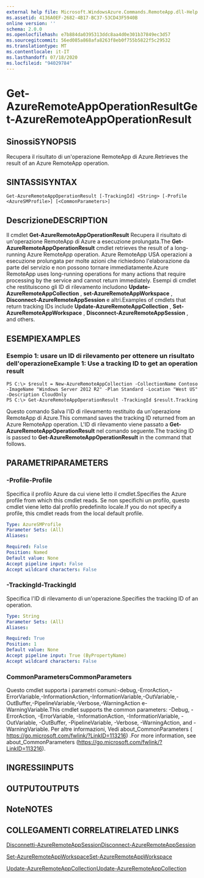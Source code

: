 ```yaml
---
external help file: Microsoft.WindowsAzure.Commands.RemoteApp.dll-Help.xml
ms.assetid: 4136A0EF-2682-4B17-BC37-53CD43F5940B
online version: ''
schema: 2.0.0
ms.openlocfilehash: e7b884da0395313ddc8aa4d0e301b37849ec3d57
ms.sourcegitcommit: 56ed085a868afa8263f8eb0f755b5822f5c29532
ms.translationtype: MT
ms.contentlocale: it-IT
ms.lasthandoff: 07/18/2020
ms.locfileid: "94029784"
---
```

# <span data-ttu-id="dc1af-101">Get-AzureRemoteAppOperationResult</span><span class="sxs-lookup"><span data-stu-id="dc1af-101">Get-AzureRemoteAppOperationResult</span></span>

## <span data-ttu-id="dc1af-102">Sinossi</span><span class="sxs-lookup"><span data-stu-id="dc1af-102">SYNOPSIS</span></span>
<span data-ttu-id="dc1af-103">Recupera il risultato di un'operazione RemoteApp di Azure.</span><span class="sxs-lookup"><span data-stu-id="dc1af-103">Retrieves the result of an Azure RemoteApp operation.</span></span>

## <span data-ttu-id="dc1af-104">SINTASSI</span><span class="sxs-lookup"><span data-stu-id="dc1af-104">SYNTAX</span></span>

```
Get-AzureRemoteAppOperationResult [-TrackingId] <String> [-Profile <AzureSMProfile>] [<CommonParameters>]
```

## <span data-ttu-id="dc1af-105">Descrizione</span><span class="sxs-lookup"><span data-stu-id="dc1af-105">DESCRIPTION</span></span>
<span data-ttu-id="dc1af-106">Il cmdlet **Get-AzureRemoteAppOperationResult** Recupera il risultato di un'operazione RemoteApp di Azure a esecuzione prolungata.</span><span class="sxs-lookup"><span data-stu-id="dc1af-106">The **Get-AzureRemoteAppOperationResult** cmdlet retrieves the result of a long-running Azure RemoteApp operation.</span></span>
<span data-ttu-id="dc1af-107">Azure RemoteApp USA operazioni a esecuzione prolungata per molte azioni che richiedono l'elaborazione da parte del servizio e non possono tornare immediatamente.</span><span class="sxs-lookup"><span data-stu-id="dc1af-107">Azure RemoteApp uses long-running operations for many actions that require processing by the service and cannot return immediately.</span></span>
<span data-ttu-id="dc1af-108">Esempi di cmdlet che restituiscono gli ID di rilevamento includono **Update-AzureRemoteAppCollection** , **set-AzureRemoteAppWorkspace** , **Disconnect-AzureRemoteAppSession** e altri.</span><span class="sxs-lookup"><span data-stu-id="dc1af-108">Examples of cmdlets that return tracking IDs include **Update-AzureRemoteAppCollection** , **Set-AzureRemoteAppWorkspace** , **Disconnect-AzureRemoteAppSession** , and others.</span></span>

## <span data-ttu-id="dc1af-109">ESEMPI</span><span class="sxs-lookup"><span data-stu-id="dc1af-109">EXAMPLES</span></span>

### <span data-ttu-id="dc1af-110">Esempio 1: usare un ID di rilevamento per ottenere un risultato dell'operazione</span><span class="sxs-lookup"><span data-stu-id="dc1af-110">Example 1: Use a tracking ID to get an operation result</span></span>
```
PS C:\> $result = New-AzureRemoteAppCollection -CollectionName Contoso -ImageName "Windows Server 2012 R2" -Plan Standard -Location "West US" -Description CloudOnly
PS C:\> Get-AzureRemoteAppOperationResult -TrackingId $result.Tracking
```

<span data-ttu-id="dc1af-111">Questo comando Salva l'ID di rilevamento restituito da un'operazione RemoteApp di Azure.</span><span class="sxs-lookup"><span data-stu-id="dc1af-111">This command saves the tracking ID returned from an Azure RemoteApp operation.</span></span>
<span data-ttu-id="dc1af-112">L'ID di rilevamento viene passato a **Get-AzureRemoteAppOperationResult** nel comando seguente.</span><span class="sxs-lookup"><span data-stu-id="dc1af-112">The tracking ID is passed to **Get-AzureRemoteAppOperationResult** in the command that follows.</span></span>

## <span data-ttu-id="dc1af-113">PARAMETRI</span><span class="sxs-lookup"><span data-stu-id="dc1af-113">PARAMETERS</span></span>

### <span data-ttu-id="dc1af-114">-Profile</span><span class="sxs-lookup"><span data-stu-id="dc1af-114">-Profile</span></span>
<span data-ttu-id="dc1af-115">Specifica il profilo Azure da cui viene letto il cmdlet.</span><span class="sxs-lookup"><span data-stu-id="dc1af-115">Specifies the Azure profile from which this cmdlet reads.</span></span>
<span data-ttu-id="dc1af-116">Se non specifichi un profilo, questo cmdlet viene letto dal profilo predefinito locale.</span><span class="sxs-lookup"><span data-stu-id="dc1af-116">If you do not specify a profile, this cmdlet reads from the local default profile.</span></span>

```yaml
Type: AzureSMProfile
Parameter Sets: (All)
Aliases: 

Required: False
Position: Named
Default value: None
Accept pipeline input: False
Accept wildcard characters: False
```

### <span data-ttu-id="dc1af-117">-TrackingId</span><span class="sxs-lookup"><span data-stu-id="dc1af-117">-TrackingId</span></span>
<span data-ttu-id="dc1af-118">Specifica l'ID di rilevamento di un'operazione.</span><span class="sxs-lookup"><span data-stu-id="dc1af-118">Specifies the tracking ID of an operation.</span></span>

```yaml
Type: String
Parameter Sets: (All)
Aliases: 

Required: True
Position: 1
Default value: None
Accept pipeline input: True (ByPropertyName)
Accept wildcard characters: False
```

### <span data-ttu-id="dc1af-119">CommonParameters</span><span class="sxs-lookup"><span data-stu-id="dc1af-119">CommonParameters</span></span>
<span data-ttu-id="dc1af-120">Questo cmdlet supporta i parametri comuni:-debug,-ErrorAction,-ErrorVariable,-InformationAction,-InformationVariable,-OutVariable,-OutBuffer,-PipelineVariable,-Verbose,-WarningAction e-WarningVariable.</span><span class="sxs-lookup"><span data-stu-id="dc1af-120">This cmdlet supports the common parameters: -Debug, -ErrorAction, -ErrorVariable, -InformationAction, -InformationVariable, -OutVariable, -OutBuffer, -PipelineVariable, -Verbose, -WarningAction, and -WarningVariable.</span></span> <span data-ttu-id="dc1af-121">Per altre informazioni, Vedi about_CommonParameters ( https://go.microsoft.com/fwlink/?LinkID=113216) .</span><span class="sxs-lookup"><span data-stu-id="dc1af-121">For more information, see about_CommonParameters (https://go.microsoft.com/fwlink/?LinkID=113216).</span></span>

## <span data-ttu-id="dc1af-122">INGRESSI</span><span class="sxs-lookup"><span data-stu-id="dc1af-122">INPUTS</span></span>

## <span data-ttu-id="dc1af-123">OUTPUT</span><span class="sxs-lookup"><span data-stu-id="dc1af-123">OUTPUTS</span></span>

## <span data-ttu-id="dc1af-124">Note</span><span class="sxs-lookup"><span data-stu-id="dc1af-124">NOTES</span></span>

## <span data-ttu-id="dc1af-125">COLLEGAMENTI CORRELATI</span><span class="sxs-lookup"><span data-stu-id="dc1af-125">RELATED LINKS</span></span>

[<span data-ttu-id="dc1af-126">Disconnetti-AzureRemoteAppSession</span><span class="sxs-lookup"><span data-stu-id="dc1af-126">Disconnect-AzureRemoteAppSession</span></span>](./Disconnect-AzureRemoteAppSession.md)

[<span data-ttu-id="dc1af-127">Set-AzureRemoteAppWorkspace</span><span class="sxs-lookup"><span data-stu-id="dc1af-127">Set-AzureRemoteAppWorkspace</span></span>](./Set-AzureRemoteAppWorkspace.md)

[<span data-ttu-id="dc1af-128">Update-AzureRemoteAppCollection</span><span class="sxs-lookup"><span data-stu-id="dc1af-128">Update-AzureRemoteAppCollection</span></span>](./Update-AzureRemoteAppCollection.md)


